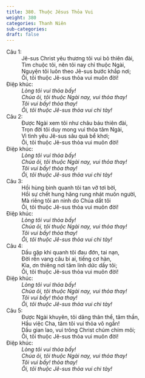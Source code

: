```yaml
---
title: 380. Thuộc Jêsus Thỏa Vui
weight: 380
categories: Thanh Niên
sub-categories: 
draft: false
---
```

<dl><dt>Câu 1:</dt><dd data-verse="1">Jê-sus Christ yêu thương tôi vui bỏ thiên đài, <br/>Tìm chuộc tôi, nên tôi nay chỉ thuộc Ngài, <br/>Nguyện tôi luôn theo Jê-sus bước khắp nơi; <br/>Ôi, tôi thuộc Jê-sus thỏa vui muôn đời! </dd><dt>Điệp khúc:</dt><dd data-chorus="1"><em>Lòng tôi vui thỏa bấy! <br/>Chúa ôi, tôi thuộc Ngài nay, vui thỏa thay! <br/>Tôi vui bấy! thỏa thay! <br/>Ôi, tôi thuộc Jê-sus thỏa vui chi tày! </em></dd><dt>Câu 2:</dt><dd data-verse="2">Được Ngài xem tôi như châu báu thiên đài, <br/>Trọn đời tôi duy mong vui thỏa tâm Ngài, <br/>Vì tình yêu Jê-sus sâu quá bể khơi; <br/>Ôi, tôi thuộc Jê-sus thỏa vui muôn đời! </dd><dt>Điệp khúc:</dt><dd data-chorus="1"><em>Lòng tôi vui thỏa bấy! <br/>Chúa ôi, tôi thuộc Ngài nay, vui thỏa thay! <br/>Tôi vui bấy! thỏa thay! <br/>Ôi, tôi thuộc Jê-sus thỏa vui chi tày! </em></dd><dt>Câu 3:</dt><dd data-verse="3">Hồi hùng binh quanh tôi tan vỡ tơi bời, <br/>Hồi sự chết hung hăng rung nhát muôn người, <br/>Mà riêng tôi an ninh do Chúa dắt tôi <br/>Ôi, tôi thuộc Jê-sus thỏa vui muôn đời! </dd><dt>Điệp khúc:</dt><dd data-chorus="1"><em>Lòng tôi vui thỏa bấy! <br/>Chúa ôi, tôi thuộc Ngài nay, vui thỏa thay! <br/>Tôi vui bấy! thỏa thay! <br/>Ôi, tôi thuộc Jê-sus thỏa vui chi tày! </em></dd><dt>Câu 4:</dt><dd data-verse="4">Dầu gặp khi quanh tôi đau đớn, tai nạn, <br/>Đời rền vang câu bi ai, tiếng cơ hàn, <br/>Kìa, ơn thiêng nơi tâm linh dức dấy tôi; <br/>Ôi, tôi thuộc Jê-sus thỏa vui muôn đời! </dd><dt>Điệp khúc:</dt><dd data-chorus="1"><em>Lòng tôi vui thỏa bấy! <br/>Chúa ôi, tôi thuộc Ngài nay, vui thỏa thay! <br/>Tôi vui bấy! thỏa thay! <br/>Ôi, tôi thuộc Jê-sus thỏa vui chi tày! </em></dd><dt>Câu 5:</dt><dd data-verse="5">Được Ngài khuyên, tôi dâng thân thể, tâm thần, <br/>Hầu việc Cha, tâm tôi vui thỏa vô ngần! <br/>Dầu gian lao, vui trông Christ chúm chím môi; <br/>Ôi, tôi thuộc Jê-sus thỏa vui muôn đời! </dd><dt>Điệp khúc:</dt><dd data-chorus="1"><em>Lòng tôi vui thỏa bấy! <br/>Chúa ôi, tôi thuộc Ngài nay, vui thỏa thay! <br/>Tôi vui bấy! thỏa thay! <br/>Ôi, tôi thuộc Jê-sus thỏa vui chi tày! </em></dd></dl>